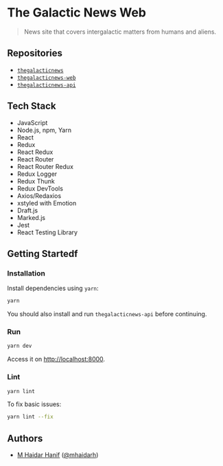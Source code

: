 # The Galactic News Web

> News site that covers intergalactic matters from humans and aliens.

## Repositories

- [`thegalacticnews`](https://github.com/azobu-projects/thegalacticnews)
- [`thegalacticnews-web`](https://github.com/azobu-projects/thegalacticnews-web)
- [`thegalacticnews-api`](https://github.com/azobu-projects/thegalacticnews-api)

## Tech Stack

- JavaScript
- Node.js, npm, Yarn
- React
- Redux
- React Redux
- React Router
- React Router Redux
- Redux Logger
- Redux Thunk
- Redux DevTools
- Axios/Redaxios
- xstyled with Emotion
- Draft.js
- Marked.js
- Jest
- React Testing Library

## Getting Startedf

### Installation

Install dependencies using `yarn`:

```sh
yarn
```

You should also install and run `thegalacticnews-api` before continuing.

### Run

```sh
yarn dev
```

Access it on <http://localhost:8000>.

### Lint

```sh
yarn lint
```

To fix basic issues:

```sh
yarn lint --fix
```

## Authors

- [M Haidar Hanif](https://mhaidarhanif.com) ([@mhaidarh](https:/github.com/mhaidarh))
